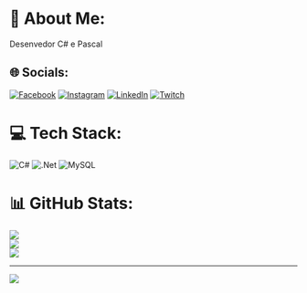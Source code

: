 # 💫 About Me:
Desenvedor C# e Pascal


## 🌐 Socials:
[![Facebook](https://img.shields.io/badge/Facebook-%231877F2.svg?logo=Facebook&logoColor=white)](https://facebook.com/alexandre.sanches.1829) [![Instagram](https://img.shields.io/badge/Instagram-%23E4405F.svg?logo=Instagram&logoColor=white)](https://instagram.com/a_sanches_7) [![LinkedIn](https://img.shields.io/badge/LinkedIn-%230077B5.svg?logo=linkedin&logoColor=white)](https://www.linkedin.com/in/alexandre-sanches-83abba111/) [![Twitch](https://img.shields.io/badge/Twitch-%239146FF.svg?logo=Twitch&logoColor=white)](https://twitch.tv/dmx775) 

# 💻 Tech Stack:
![C#](https://img.shields.io/badge/c%23-%23239120.svg?style=for-the-badge&logo=c-sharp&logoColor=white) ![.Net](https://img.shields.io/badge/.NET-5C2D91?style=for-the-badge&logo=.net&logoColor=white) ![MySQL](https://img.shields.io/badge/mysql-%2300f.svg?style=for-the-badge&logo=mysql&logoColor=white)
# 📊 GitHub Stats:
![](https://github-readme-stats.vercel.app/api?username=AlexandreFSanches&theme=vue-dark&hide_border=false&include_all_commits=true&count_private=true)<br/>
![](https://github-readme-streak-stats.herokuapp.com/?user=AlexandreFSanches&theme=vue-dark&hide_border=false)<br/>
![](https://github-readme-stats.vercel.app/api/top-langs/?username=AlexandreFSanches&theme=vue-dark&hide_border=false&include_all_commits=true&count_private=true&layout=compact)

---
[![](https://visitcount.itsvg.in/api?id=AlexandreFSanches&icon=0&color=0)](https://visitcount.itsvg.in)

<!-- Proudly created with GPRM ( https://gprm.itsvg.in ) -->
